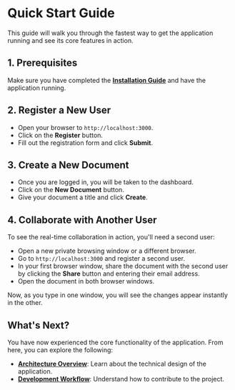 # Quick Start Guide

This guide will walk you through the fastest way to get the application running and see its core features in action.

## 1. Prerequisites

Make sure you have completed the **[Installation Guide](./01_installation.md)** and have the application running.

## 2. Register a New User

- Open your browser to `http://localhost:3000`.
- Click on the **Register** button.
- Fill out the registration form and click **Submit**.

## 3. Create a New Document

- Once you are logged in, you will be taken to the dashboard.
- Click on the **New Document** button.
- Give your document a title and click **Create**.

## 4. Collaborate with Another User

To see the real-time collaboration in action, you'll need a second user:

- Open a new private browsing window or a different browser.
- Go to `http://localhost:3000` and register a second user.
- In your first browser window, share the document with the second user by clicking the **Share** button and entering their email address.
- Open the document in both browser windows.

Now, as you type in one window, you will see the changes appear instantly in the other.

## What's Next?

You have now experienced the core functionality of the application. From here, you can explore the following:

- **[Architecture Overview](../02_architecture/01_system-overview.md)**: Learn about the technical design of the application.
- **[Development Workflow](../03_development/02_development-workflow.md)**: Understand how to contribute to the project.
